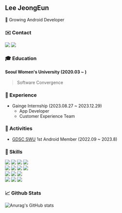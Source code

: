 ## Lee JeongEun 
🌱 Growing Android Developer

### ✉️ Contact 
<a href="mailto:ljekj5562@gmail.com"><img src="https://img.shields.io/badge/Gmail-EA4335?style=flat-square&logo=Gmail&logoColor=white&link=mailto:ljekj5562@gmail.com"/></a>
<a href="https://jeonge-2020.tistory.com/" target="_blank"><img src="https://img.shields.io/badge/Tistory-000000?style=flat-square&logo=Tistory&logoColor=white"/></a>

### 🎓 Education
#### Seoul Women's University (2020.03 ~ )
> Software Convergence

### 🚀 Experience
- Gainge Internship (2023.08.27 ~ 2023.12.29)
  - App Developer
  - Customer Experience Team

### 🎯 Activities
- <a href="https://gdsc.community.dev/seoul-womens-university/">GDSC SWU</a> 1st Android Member (2022.09 ~ 2023.8) 

### 📖 Skills 
<div style="display:inline">
 <img src="https://img.shields.io/badge/Kotlin-7F52FF?style=flat-square&logo=Kotlin&logoColor=white"/>
 <img src="https://img.shields.io/badge/java-007396?style=flat-square&logo=java&logoColor=white"/>
 <img src="https://img.shields.io/badge/Typescript-3178C6?style=flat-square&logo=Typescript&logoColor=white"/>
 <img src="https://img.shields.io/badge/PHP-777BB4?style=flat-square&logo=php&logoColor=white"/>
 <br>
 <img src="https://img.shields.io/badge/Flutter-02569B?style=flat-square&logo=Flutter&logoColor=white"/>
 <img src="https://img.shields.io/badge/React Native-61DAFB?style=flat-square&logo=React&logoColor=black"/>
 <img src="https://img.shields.io/badge/React-61DAFB?style=flat-square&logo=React&logoColor=black"/>
 <img src="https://img.shields.io/badge/Next.js-000000?style=flat-square&logo=Next.js&logoColor=white"/>
 <br>
 <img src="https://img.shields.io/badge/Firebase-FFCA28?style=flat-square&logo=firebase&logoColor=black"/>
 <img src="https://img.shields.io/badge/MariaDB-003545?style=flat-square&logo=mariaDB&logoColor=white"/>
 <img src="https://img.shields.io/badge/MySQL-4479A1?style=flat-square&logo=MySQL&logoColor=white"/>
 <br>
 <img src="https://img.shields.io/badge/Visual Studio Code-007ACC?style=flat-square&logo=Visual Studio Code&logoColor=white"/>
 <img src="https://img.shields.io/badge/Android Studio-3DDC84?style=flat-square&logo=Android Studio&logoColor=white"/>
 <img src="https://img.shields.io/badge/Git-F05032?style=flat-square&logo=git&logoColor=white"/>
</div>

### 📈 Github Stats 
![Anurag's GitHub stats](https://github-readme-stats.vercel.app/api?username=jeong-1&show_icons=true&theme=dracula)


<!--
### Algorithm ✏️
[![Solved.ac Profile](http://mazassumnida.wtf/api/generate_badge?boj=wjddms680)](https://solved.ac/wjddms680)
### Most Used Languages 🥇
![Top Langs](https://github-readme-stats-sigma-five.vercel.app/api/top-langs/?username=jeong-1&layout=compact&theme=dark)  
-->
